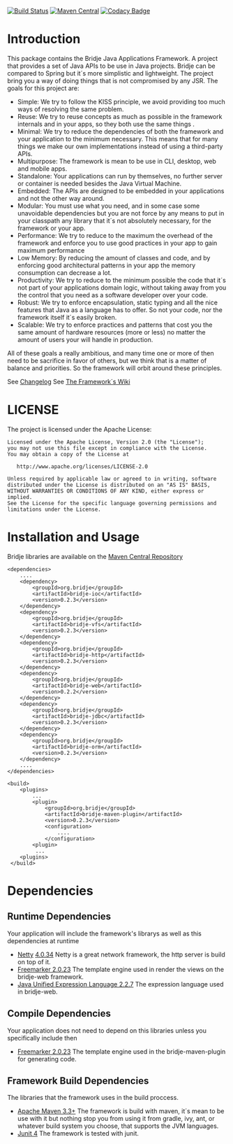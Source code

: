 [![Build Status](https://travis-ci.org/bridje/bridje-framework.svg?branch=master)](https://travis-ci.org/bridje/bridje-framework)
[![Maven Central](https://maven-badges.herokuapp.com/maven-central/org.bridje/bridje-parent/badge.svg)](https://maven-badges.herokuapp.com/maven-central/org.bridje/bridje-parent)
[![Codacy Badge](https://api.codacy.com/project/badge/grade/096fce438e94496185cbb855c0e16b67)](https://www.codacy.com/app/gilberto-vento/bridje-framework)

Introduction
============

This package contains the Bridje Java Applications Framework. A project that provides a set of Java APIs to be use in Java projects. Bridje can be compared to Spring but it´s more simplistic and lightweight. The project bring you a way of doing things that is not compromised by any JSR. The goals for this project are:

- Simple: We try to follow the KISS principle, we avoid providing too much ways of resolving the same problem. 
- Reuse: We try to reuse concepts as much as possible in the framework internals and in your apps, so they both use the same things .
- Minimal: We try to reduce the dependencies of both the framework and your application to the minimum necessary. This means that for many things we make our own implementations instead of using a third-party APIs. 
- Multipurpose: The framework is mean to be use in CLI, desktop, web and mobile apps. 
- Standalone: Your applications can run by themselves, no further server or container is needed besides the Java Virtual Machine. 
- Embedded: The APIs are designed to be embedded in your applications and not the other way around.
- Modular: You must use what you need, and in some case some unavoidable dependencies but you are not force by any means to put in your classpath any library that it´s not absolutely necessary, for the framework or your app. 
- Performance: We try to reduce to the maximum the overhead of the framework and enforce you to use good practices in your app to gain maximum performance 
- Low Memory: By reducing the amount of classes and code, and by enforcing good architectural patterns in your app the memory consumption can decrease a lot. 
- Productivity: We try to reduce to the minimum possible the code that it´s not part of your applications domain logic, without taking away from you the control that you need as a software developer over your code. 
- Robust: We try to enforce encapsulation, static typing and all the nice features that Java as a language has to offer. So not your code, nor the framework itself it´s easily broken. 
- Scalable: We try to enforce practices and patterns that cost you the same amount of hardware resources (more or less) no matter the amount of users your will handle in production.
 
All of these goals a really ambitious, and many time one or more of then need to be sacrifice in favor of others, but we think that is a matter of balance and priorities. So the framework will orbit around these principles.

See [Changelog](https://github.com/bridje/bridje-framework/blob/master/CHANGELOG.md)
See [The Framework´s Wiki](https://github.com/bridje/bridje-framework/wiki)

LICENSE
=================

The project is licensed under the Apache License:

    Licensed under the Apache License, Version 2.0 (the "License");
    you may not use this file except in compliance with the License.
    You may obtain a copy of the License at

       http://www.apache.org/licenses/LICENSE-2.0

    Unless required by applicable law or agreed to in writing, software
    distributed under the License is distributed on an "AS IS" BASIS,
    WITHOUT WARRANTIES OR CONDITIONS OF ANY KIND, either express or implied.
    See the License for the specific language governing permissions and
    limitations under the License.

Installation and Usage
======================

Bridje libraries are available on the [Maven Central Repository](https://maven-badges.herokuapp.com/maven-central/org.bridje/bridje-parent)

    <dependencies>
		....
        <dependency>
            <groupId>org.bridje</groupId>
            <artifactId>bridje-ioc</artifactId>
            <version>0.2.3</version>
        </dependency>
        <dependency>
            <groupId>org.bridje</groupId>
            <artifactId>bridje-vfs</artifactId>
            <version>0.2.3</version>
        </dependency>
        <dependency>
            <groupId>org.bridje</groupId>
            <artifactId>bridje-http</artifactId>
            <version>0.2.3</version>
        </dependency>
        <dependency>
            <groupId>org.bridje</groupId>
            <artifactId>bridje-web</artifactId>
            <version>0.2.2</version>
        </dependency>
        <dependency>
            <groupId>org.bridje</groupId>
            <artifactId>bridje-jdbc</artifactId>
            <version>0.2.3</version>
        </dependency>
        <dependency>
            <groupId>org.bridje</groupId>
            <artifactId>bridje-orm</artifactId>
            <version>0.2.3</version>
        </dependency>
		....
    </dependencies>

    <build>
        <plugins>
            ...
            <plugin>
                <groupId>org.bridje</groupId>
                <artifactId>bridje-maven-plugin</artifactId>
                <version>0.2.3</version>
                <configuration>
                	....
                </configuration>
            <plugin>
             ...
        <plugins>
     </build>
Dependencies
============

## Runtime Dependencies 

Your application will include the framework's librarys as well as this dependencies at runtime

 * [Netty](http://netty.io/) [4.0.34](http://netty.io/wiki/user-guide-for-4.x.html) Netty is a great network framework, the http server is build on top of it.
 * [Freemarker 2.0.23](http://freemarker.org/) The template engine used in render the views on the bridje-web framework.
 * [Java Unified Expression Language 2.2.7](http://juel.sourceforge.net/) The expression language used in bridje-web.

## Compile Dependencies 

Your application does not need to depend on this libraries unless you specifically include then

 * [Freemarker 2.0.23](http://freemarker.org/) The template engine used in the bridje-maven-plugin for generating code.

## Framework Build Dependencies

The libraries that the framework uses in the build proccess.

 * [Apache Maven 3.3+](https://maven.apache.org/) The framework is build with maven, it´s mean to be use with it but nothing stop you from using it from gradle, ivy, ant, or whatever build system you choose, that supports the JVM languages.
 * [Junit 4](http://junit.org/junit4/) The framework is tested with junit.

